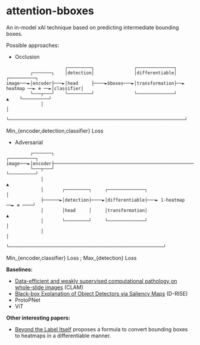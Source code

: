 # attention-bboxes
An in-model xAI technique based on predicting intermediate bounding boxes.

Possible approaches:

* Occlusion
```
                      ┌─────────┐               ┌──────────────┐                                 
         ┌───────┐    │detection│               │differentiable│                     ┌──────────┐
image───►│encoder├───►│head     ├────►bboxes───►│transformation├──► heatmap ──► ⊗ ──►│classifier│
         └───┬───┘    └─────────┘               └──────────────┘                ▲    └──────────┘
             │                                                                  │                
             └──────────────────────────────────────────────────────────────────┘                
```

Min_{encoder,detection,classifier} Loss

* Adversarial
```
         ┌───────┐                                                      ┌──────────┐
image───►│encoder├─────────────────────────────────────────────────────►│classifier│
         └───┬───┘                                                      └──────────┘
             │                                                                ▲     
             │       ┌─────────┐     ┌──────────────┐                         │     
             ├──────►│detection├────►│differentiable├───► 1-heatmap ──► ⊗ ────┘     
             │       │head     │     │transformation│                   ▲           
             │       └─────────┘     └──────────────┘                   │           
             │                                                          │           
             └──────────────────────────────────────────────────────────┘           
```

Min_{encoder,classifier} Loss ; Max_{detection} Loss

**Baselines:**
* [Data-efficient and weakly supervised computational pathology on whole-slide images](https://www.nature.com/articles/s41551-020-00682-w) (CLAM)
* [Black-box Explanation of Object Detectors via Saliency Maps](https://www.computer.org/csdl/proceedings-article/cvpr/2021/450900l1438/1yeLVLXB5289) (D-RISE)
* ProtoPNet
* ViT

**Other interesting papers:**
* [Beyond the Label Itself](https://arxiv.org/abs/2312.08234) proposes a formula to convert bounding boxes to heatmaps in a differentiable manner.
